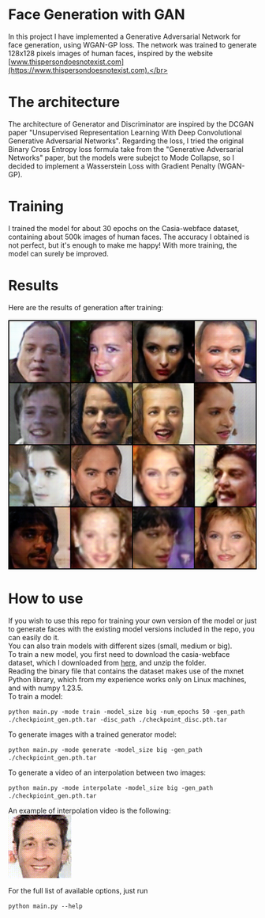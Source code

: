 # Face Generation with GAN

In this project I have implemented a Generative Adversarial Network for face generation, using WGAN-GP loss.
The network was trained to generate 128x128 pixels images of human faces, inspired by the website [www.thispersondoesnotexist.com](https://www.thispersondoesnotexist.com).</br>

# The architecture
The architecture of Generator and Discriminator are inspired by the DCGAN paper "Unsupervised Representation Learning With Deep Convolutional Generative Adversarial Networks". Regarding the loss, I tried the original Binary Cross Entropy loss formula take from the "Generative Adversarial Networks" paper, but the models were subejct to Mode Collapse, so I decided to implement a Wasserstein Loss with Gradient Penalty (WGAN-GP).

# Training
I trained the model for about 30 epochs on the Casia-webface dataset, containing about 500k images of human faces. The accuracy I obtained is not perfect, but it's enough to make me happy! With more training, the model can surely be improved. 

# Results
Here are the results of generation after training:</br></br>
![Results](imgs/result.png)


# How to use

If you wish to use this repo for training your own version of the model or just to generate faces with the existing model versions included in the repo, you can easily do it.</br>
You can also train models with different sizes (small, medium or big).</br>
To train a new model, you first need to download the casia-webface dataset, which I downloaded from [here](https://www.kaggle.com/datasets/debarghamitraroy/casia-webface), and unzip the folder.</br>
Reading the binary file that contains the dataset makes use of the mxnet Python library, which from my experience works only on Linux machines, and with numpy 1.23.5.</br>
To train a model:
```
python main.py -mode train -model_size big -num_epochs 50 -gen_path ./checkpioint_gen.pth.tar -disc_path ./checkpoint_disc.pth.tar
```
To generate images with a trained generator model:
```
python main.py -mode generate -model_size big -gen_path ./checkpioint_gen.pth.tar
```
To generate a video of an interpolation between two images:
```
python main.py -mode interpolate -model_size big -gen_path ./checkpioint_gen.pth.tar
```
An example of interpolation video is the following:</br>
![Interpolation video](imgs/interpolation_result.gif)

For the full list of available options, just run 
```
python main.py --help
```